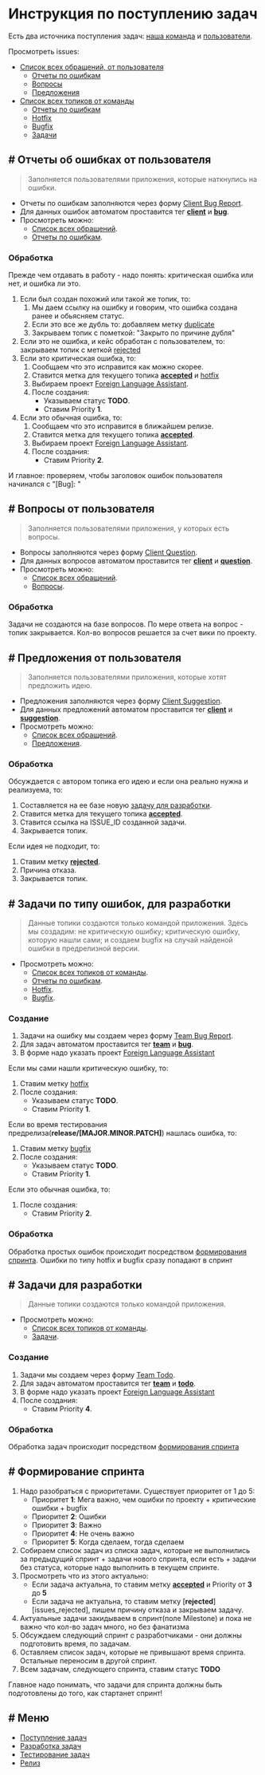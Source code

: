 [issues_by_client]: https://github.com/ManushovRodion/foreign-language-assistant/labels/client
[issues_by_client__type_bug]: https://github.com/ManushovRodion/app-help-translate/issues?q=is%3Aopen+label%3Aclient+label%3Abug
[issues_by_client__type_suggestion]: https://github.com/ManushovRodion/app-help-translate/issues?q=is%3Aopen+label%3Aclient+label%3Asuggestion
[issues_by_client__type_question]: https://github.com/ManushovRodion/app-help-translate/issues?q=is%3Aopen+label%3Aclient+label%3Aquestion
[issues_by_team]: https://github.com/ManushovRodion/foreign-language-assistant/labels/team
[issues_by_team__type_bug]: https://github.com/ManushovRodion/app-help-translate/issues?q=is%3Aopen+label%3Ateam+label%3Abug
[issues_by_team__type_bugfix]: https://github.com/ManushovRodion/app-help-translate/issues?q=is%3Aopen+label%3Ateam+label%3Abugfix
[issues_by_team__type_hotfix]: https://github.com/ManushovRodion/app-help-translate/issues?q=is%3Aopen+label%3Ateam+label%3Ahotfix
[issues_by_team__type_todo]: https://github.com/ManushovRodion/app-help-translate/issues?q=is%3Aopen+label%3Ateam+label%3Atodo
[issues_type_question]: https://github.com/ManushovRodion/foreign-language-assistant/labels/question
[issues_type_bug]: https://github.com/ManushovRodion/foreign-language-assistant/labels/bug
[issues_type_suggestion]: https://github.com/ManushovRodion/foreign-language-assistant/labels/suggestion
[issues_type_accepted]: https://github.com/ManushovRodion/foreign-language-assistant/labels/accepted
[issues_type_rejected]: https://github.com/ManushovRodion/foreign-language-assistant/labels/rejected
[issues_type_duplicate]: https://github.com/ManushovRodion/foreign-language-assistant/labels/duplicate
[issues_type_todo]: https://github.com/ManushovRodion/foreign-language-assistant/labels/todo
[issues_type_hotfix]: https://github.com/ManushovRodion/foreign-language-assistant/labels/hotfix
[issues_type_bugfix]: https://github.com/ManushovRodion/foreign-language-assistant/labels/bugfix
[form_by_client_template_bug]: https://github.com/ManushovRodion/foreign-language-assistant/issues/new?assignees=&labels=client%2Cbug&template=client_bug_report.yml
[form_by_client_template_suggestion]: https://github.com/ManushovRodion/foreign-language-assistant/issues/new?assignees=&labels=client%2Csuggestion&template=client_suggestion.yml
[form_by_client_template_question]: https://github.com/ManushovRodion/foreign-language-assistant/issues/new?assignees=&labels=client%2Cquestion&template=client_question.yml
[form_by_team_template_bug]: https://github.com/ManushovRodion/foreign-language-assistant/issues/new?assignees=&labels=team%2Cbug&template=team_bug_report.yml
[form_by_team_template_todo]: https://github.com/ManushovRodion/foreign-language-assistant/issues/new?assignees=&labels=team%2Ctodo&template=team_todo.yml
[project]: https://github.com/users/ManushovRodion/projects/6

# Инструкция по поступлению задач

Есть два источника поступления задач: [наша команда][issues_by_team] и [пользователи][issues_by_client].

Просмотреть issues:

- [Список всех обращений, от пользователя][issues_by_client]
  - [Отчеты по ошибкам][issues_by_client__type_bug]
  - [Вопросы][issues_by_client__type_question]
  - [Предложения][issues_by_client__type_suggestion]
- [Список всех топиков от команды][issues_by_team]
  - [Отчеты по ошибкам][issues_by_team__type_bug]
  - [Hotfix][issues_by_team__type_hotfix]
  - [Bugfix][issues_by_team__type_bugfix]
  - [Задачи][issues_by_team__type_todo]

## # Отчеты об ошибках от пользователя

> Заполняется пользователями приложения, которые наткнулись на ошибки.

- Отчеты по ошибкам заполняются через форму [Client Bug Report][form_by_client_template_bug].
- Для данных ошибок автоматом проставится тег [**client**][issues_by_client] и [**bug**][issues_type_bug].
- Просмотреть можно:
  - [Список всех обращений][issues_by_client].
  - [Отчеты по ошибкам][issues_by_client__type_bug].

### Обработка

Прежде чем отдавать в работу - надо понять: критическая ошибка или нет, и ошибка ли это.

1. Если был создан похожий или такой же топик, то:
   1. Мы даем ссылку на ошибку и говорим, что ошибка создана ранее и обьясняем статус.
   2. Если это все же дубль то: добавляем метку [duplicate][issues_type_duplicate]
   3. Закрываем топик с пометкой: "Закрыто по причине дубля"
2. Если это не ошибка, и кейс обработан с пользователем, то: закрываем топик с меткой [rejected][issues_type_rejected]
3. Если это критическая ошибка, то:
   1. Сообщаем что это исправится как можно скорее.
   2. Ставится метка для текущего топика [**accepted**][issues_type_accepted] и [hotfix][issues_type_hotfix]
   3. Выбираем проект [Foreign Language Assistant][project].
   4. После создания:
      - Указываем статус **TODO**.
      - Ставим Priority **1**.
4. Если это обычная ошибка, то:
   1. Сообщаем что это исправится в ближайшем релизе.
   2. Ставится метка для текущего топика [**accepted**][issues_type_accepted].
   3. Выбираем проект [Foreign Language Assistant][project].
   4. После создания:
      - Ставим Priority **2**.

И главное: проверяем, чтобы заголовок ошибок пользователя начинался с "[Bug]: "

## # Вопросы от пользователя

> Заполняется пользователями приложения, у которых есть вопросы.

- Вопросы заполняются через форму [Client Question][form_by_client_template_question].
- Для данных вопросов автоматом проставится тег [**client**][issues_by_client] и [**question**][issues_type_question].
- Просмотреть можно:
  - [Список всех обращений][issues_by_client].
  - [Вопросы][issues_by_client__type_question].

### Обработка

Задачи не создаются на базе вопросов. По мере ответа на вопрос - топик закрывается. Кол-во вопросов решается за счет вики по проекту.

## # Предложения от пользователя

> Заполняется пользователями приложения, которые хотят предложить идею.

- Предложения заполняются через форму [Client Suggestion][form_by_client_template_suggestion].
- Для данных предложений автоматом проставится тег [**client**][issues_by_client] и [**suggestion**][issues_type_question].
- Просмотреть можно:
  - [Список всех обращений][issues_by_client].
  - [Предложения][issues_by_client__type_suggestion].

### Обработка

Обсуждается с автором топика его идею и если она реально нужна и реализуема, то:

1. Составляется на ее базе новую [задачу для разработки](#-Задачи-для-разработки).
2. Ставится метка для текущего топика [**accepted**][issues_type_accepted].
3. Ставится ссылка на ISSUE_ID созданной задачи.
4. Закрывается топик.

Если идея не подходит, то:

1. Ставим метку [**rejected**][issues_type_rejected].
2. Причина отказа.
3. Закрывается топик.

## # Задачи по типу ошибок, для разработки

> Данные топики создаются только командой приложения.
> Здесь мы создадим: не критическую ошибку; критическую ошибку, которую нашли сами; и создаем bugfix на случай найденой ошибки в предрелизной версии.

- Просмотреть можно:
  - [Список всех топиков от команды][issues_by_team].
  - [Отчеты по ошибкам][issues_by_team__type_bug].
  - [Hotfix][issues_by_team__type_hotfix].
  - [Bugfix][issues_by_team__type_bugfix].

### Создание

1. Задачи на ошибку мы создаем через форму [Team Bug Report][form_by_team_template_bug].
2. Для задач автоматом проставится тег [**team**][issues_by_team] и [**bug**][issues_type_bug].
3. В форме надо указать проект [Foreign Language Assistant][project]

Если мы сами нашли критическую ошибку, то:

1. Ставим метку [hotfix][issues_type_hotfix]
2. После создания:
   - Указываем статус **TODO**.
   - Ставим Priority **1**.

Если во время тестирования предрелиза(**release/[MAJOR.MINOR.PATCH]**) нашлась ошибка, то:

1. Ставим метку [bugfix][issues_type_bugfix]
2. После создания:
   - Указываем статус **TODO**.
   - Ставим Priority **1**.

Если это обычная ошибка, то:

1. После создания:
   - Ставим Priority **2**.

### Обработка

Обработка простых ошибок происходит посредством [формирования спринта](#-Формирование-спринта). Ошибки по типу hotfix и bugfix сразу попадают в спринт

## # Задачи для разработки

> Данные топики создаются только командой приложения.

- Просмотреть можно:
  - [Список всех топиков от команды][issues_by_team].
  - [Задачи][issues_by_team__type_todo].

### Создание

1. Задачи мы создаем через форму [Team Todo][form_by_team_template_todo].
2. Для задач автоматом проставится тег [**team**][issues_by_team] и [**todo**][issues_type_todo].
3. В форме надо указать проект [Foreign Language Assistant][project]
4. После создания:
   - Ставим Priority **4**.

### Обработка

Обработка задач происходит посредством [формирования спринта](#-Формирование-спринта)

## # Формирование спринта

1. Надо разобраться с приоритетами. Существует приоритет от 1 до 5:
   - Приоритет **1**: Мега важно, чем ошибки по проекту + критические ошибки + bugfix
   - Приоритет **2**: Ошибки
   - Приоритет **3**: Важно
   - Приоритет **4**: Не очень важно
   - Приоритет **5**: Когда сделаем, тогда сделаем
2. Собираем список задач из списка задач, которые не выполнились за предыдущий спринт + задачи нового спринта, если есть + задачи без статуса, которые надо выполнить в текущем спринте.
3. Просмотреть что из этого актуально:
   - Если задача актуальна, то ставим метку [**accepted**][issues_type_accepted] и Priority от **3** до **5**
   - Если задача не актуальна, то ставим метку [**rejected**][issues_rejected], пишем причину отказа и закрываем задачу.
4. Актуальные задачи закидываем в спринт(поле Milestone) и пока не важно что кол-во задач много, но без фанатизма
5. Обсуждаем следующий спринт с разработчиками - они должны подготовить время, по задачам.
6. Оставляем список задач, которые не привышают время спринта. Остальные переносим в другой спринт.
7. Всем задачам, следующего спринта, ставим статус **TODO**

Главное надо понимать, что задачи для спринта должны быть подготовлены до того, как стартанет спринт!

## # Меню

- [Поступление задач](./analyst.md)
- [Разработка задач](./developer.md)
- [Тестирование задач](./tester.md)
- [Релиз](./releaser.md)
